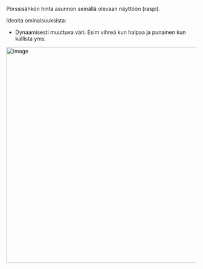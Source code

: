 Pörssisähkön hinta asunnon seinällä olevaan näyttöön (raspi).

Ideoita ominaisuuksista:
- Dynaamisesti muuttuva väri. Esim vihreä kun halpaa ja punainen kun kallista yms.


<img width="570" height="570" alt="image" src="https://github.com/user-attachments/assets/04e80f15-e6e9-4716-a60e-41e337c69f92" />
